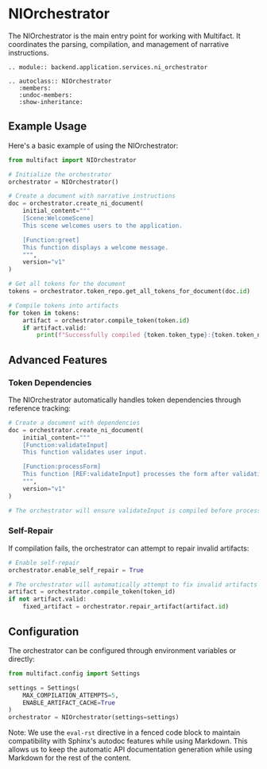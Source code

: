 # NIOrchestrator

The NIOrchestrator is the main entry point for working with Multifact. It coordinates the parsing,
compilation, and management of narrative instructions.

```{eval-rst}
.. module:: backend.application.services.ni_orchestrator

.. autoclass:: NIOrchestrator
   :members:
   :undoc-members:
   :show-inheritance:
```

## Example Usage

Here's a basic example of using the NIOrchestrator:

```python
from multifact import NIOrchestrator

# Initialize the orchestrator
orchestrator = NIOrchestrator()

# Create a document with narrative instructions
doc = orchestrator.create_ni_document(
    initial_content="""
    [Scene:WelcomeScene]
    This scene welcomes users to the application.

    [Function:greet]
    This function displays a welcome message.
    """,
    version="v1"
)

# Get all tokens for the document
tokens = orchestrator.token_repo.get_all_tokens_for_document(doc.id)

# Compile tokens into artifacts
for token in tokens:
    artifact = orchestrator.compile_token(token.id)
    if artifact.valid:
        print(f"Successfully compiled {token.token_type}:{token.token_name}")
```

## Advanced Features

### Token Dependencies

The NIOrchestrator automatically handles token dependencies through reference tracking:

```python
# Create a document with dependencies
doc = orchestrator.create_ni_document(
    initial_content="""
    [Function:validateInput]
    This function validates user input.

    [Function:processForm]
    This function [REF:validateInput] processes the form after validation.
    """,
    version="v1"
)

# The orchestrator will ensure validateInput is compiled before processForm
```

### Self-Repair

If compilation fails, the orchestrator can attempt to repair invalid artifacts:

```python
# Enable self-repair
orchestrator.enable_self_repair = True

# The orchestrator will automatically attempt to fix invalid artifacts
artifact = orchestrator.compile_token(token_id)
if not artifact.valid:
    fixed_artifact = orchestrator.repair_artifact(artifact.id)
```

## Configuration

The orchestrator can be configured through environment variables or directly:

```python
from multifact.config import Settings

settings = Settings(
    MAX_COMPILATION_ATTEMPTS=5,
    ENABLE_ARTIFACT_CACHE=True
)
orchestrator = NIOrchestrator(settings=settings)
```

Note: We use the `eval-rst` directive in a fenced code block to maintain compatibility with Sphinx's autodoc features while using Markdown. This allows us to keep the automatic API documentation generation while using Markdown for the rest of the content.
